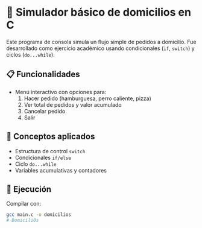 # 🚚 Simulador básico de domicilios en C

Este programa de consola simula un flujo simple de pedidos a domicilio.
Fue desarrollado como ejercicio académico usando condicionales (`if`, `switch`) y ciclos (`do...while`).

## 📋 Funcionalidades

- Menú interactivo con opciones para:
  1. Hacer pedido (hamburguesa, perro caliente, pizza)
  2. Ver total de pedidos y valor acumulado
  3. Cancelar pedido
  4. Salir

## 🧠 Conceptos aplicados
- Estructura de control `switch`
- Condicionales `if/else`
- Ciclo `do...while`
- Variables acumulativas y contadores

## 🚀 Ejecución

Compilar con:

```bash
gcc main.c -o domicilios
# Domicili0s
